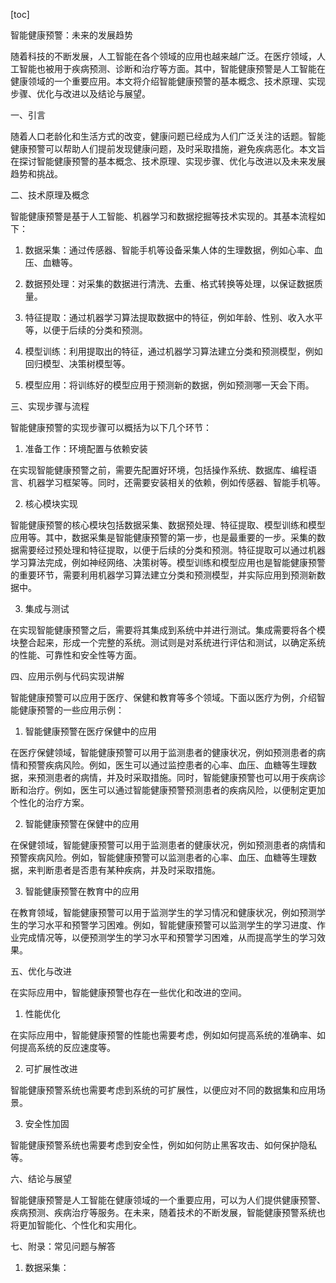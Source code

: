 
[toc]                    
                
                
智能健康预警：未来的发展趋势

随着科技的不断发展，人工智能在各个领域的应用也越来越广泛。在医疗领域，人工智能也被用于疾病预测、诊断和治疗等方面。其中，智能健康预警是人工智能在健康领域的一个重要应用。本文将介绍智能健康预警的基本概念、技术原理、实现步骤、优化与改进以及结论与展望。

一、引言

随着人口老龄化和生活方式的改变，健康问题已经成为人们广泛关注的话题。智能健康预警可以帮助人们提前发现健康问题，及时采取措施，避免疾病恶化。本文旨在探讨智能健康预警的基本概念、技术原理、实现步骤、优化与改进以及未来发展趋势和挑战。

二、技术原理及概念

智能健康预警是基于人工智能、机器学习和数据挖掘等技术实现的。其基本流程如下：

1. 数据采集：通过传感器、智能手机等设备采集人体的生理数据，例如心率、血压、血糖等。

2. 数据预处理：对采集的数据进行清洗、去重、格式转换等处理，以保证数据质量。

3. 特征提取：通过机器学习算法提取数据中的特征，例如年龄、性别、收入水平等，以便于后续的分类和预测。

4. 模型训练：利用提取出的特征，通过机器学习算法建立分类和预测模型，例如回归模型、决策树模型等。

5. 模型应用：将训练好的模型应用于预测新的数据，例如预测哪一天会下雨。

三、实现步骤与流程

智能健康预警的实现步骤可以概括为以下几个环节：

1. 准备工作：环境配置与依赖安装

在实现智能健康预警之前，需要先配置好环境，包括操作系统、数据库、编程语言、机器学习框架等。同时，还需要安装相关的依赖，例如传感器、智能手机等。

2. 核心模块实现

智能健康预警的核心模块包括数据采集、数据预处理、特征提取、模型训练和模型应用等。其中，数据采集是智能健康预警的第一步，也是最重要的一步。采集的数据需要经过预处理和特征提取，以便于后续的分类和预测。特征提取可以通过机器学习算法完成，例如神经网络、决策树等。模型训练和模型应用也是智能健康预警的重要环节，需要利用机器学习算法建立分类和预测模型，并实际应用到预测新数据中。

3. 集成与测试

在实现智能健康预警之后，需要将其集成到系统中并进行测试。集成需要将各个模块整合起来，形成一个完整的系统。测试则是对系统进行评估和测试，以确定系统的性能、可靠性和安全性等方面。

四、应用示例与代码实现讲解

智能健康预警可以应用于医疗、保健和教育等多个领域。下面以医疗为例，介绍智能健康预警的一些应用示例：

1. 智能健康预警在医疗保健中的应用

在医疗保健领域，智能健康预警可以用于监测患者的健康状况，例如预测患者的病情和预警疾病风险。例如，医生可以通过监控患者的心率、血压、血糖等生理数据，来预测患者的病情，并及时采取措施。同时，智能健康预警也可以用于疾病诊断和治疗。例如，医生可以通过智能健康预警预测患者的疾病风险，以便制定更加个性化的治疗方案。

2. 智能健康预警在保健中的应用

在保健领域，智能健康预警可以用于监测患者的健康状况，例如预测患者的病情和预警疾病风险。例如，智能健康预警可以监测患者的心率、血压、血糖等生理数据，来判断患者是否患有某种疾病，并及时采取措施。

3. 智能健康预警在教育中的应用

在教育领域，智能健康预警可以用于监测学生的学习情况和健康状况，例如预测学生的学习水平和预警学习困难。例如，智能健康预警可以监测学生的学习进度、作业完成情况等，以便预测学生的学习水平和预警学习困难，从而提高学生的学习效果。

五、优化与改进

在实际应用中，智能健康预警也存在一些优化和改进的空间。

1. 性能优化

在实际应用中，智能健康预警的性能也需要考虑，例如如何提高系统的准确率、如何提高系统的反应速度等。

2. 可扩展性改进

智能健康预警系统也需要考虑到系统的可扩展性，以便应对不同的数据集和应用场景。

3. 安全性加固

智能健康预警系统也需要考虑到安全性，例如如何防止黑客攻击、如何保护隐私等。

六、结论与展望

智能健康预警是人工智能在健康领域的一个重要应用，可以为人们提供健康预警、疾病预测、疾病治疗等服务。在未来，随着技术的不断发展，智能健康预警系统也将更加智能化、个性化和实用化。

七、附录：常见问题与解答

1. 数据采集：

